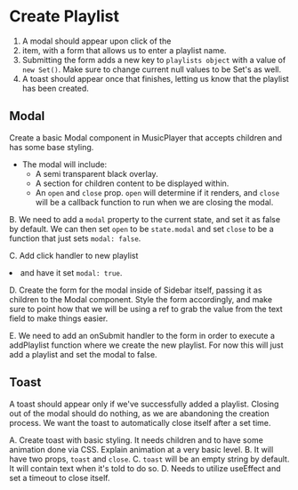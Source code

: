 # Create Playlist

1. A modal should appear upon click of the <li> item, with a form that allows us to enter a playlist name.
2. Submitting the form adds a new key to `playlists object` with a value of `new Set()`.
   Make sure to change current null values to be Set's as well.
3. A toast should appear once that finishes, letting us know that the playlist has been created.

## Modal
Create a basic Modal component in MusicPlayer that accepts children and has some base styling.

- The modal will include:
  - A semi transparent black overlay.
  - A section for children content to be displayed within.
  - An `open` and `close` prop. `open` will determine if it renders, and `close` will be a callback function to run when we are closing the modal.

B. We need to add a `modal` property to the current state, and set it as false by default. We can then set `open` to be `state.modal` and set `close` to be a function that just sets `modal: false`.

C. Add click handler to new playlist <li> and have it set `modal: true`.

D. Create the form for the modal inside of Sidebar itself, passing it as children to the Modal component. Style the form accordingly, and make sure to point how that we will be using a ref to grab the value from the text field to make things easier.

E. We need to add an onSubmit handler to the form in order to execute a addPlaylist function where we create the new playlist. For now this will just add a playlist and set the modal to false.

## Toast

A toast should appear only if we've successfully added a playlist. Closing out of the modal should do nothing, as we are abandoning the creation process. We want the toast to automatically close itself after a set time.

A. Create toast with basic styling. It needs children and to have some animation done via CSS. Explain animation at a very basic level.
B. It will have two props, `toast` and `close`.
C. `toast` will be an empty string by default. It will contain text when it's told to do so.
D. Needs to utilize useEffect and set a timeout to close itself.
